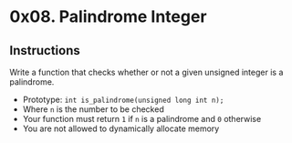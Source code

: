 # 0x08. Palindrome Integer

## Instructions
Write a function that checks whether or not a given unsigned integer is a palindrome.
* Prototype: `int is_palindrome(unsigned long int n);`
* Where `n` is the number to be checked
* Your function must return `1` if `n` is a palindrome and `0` otherwise
* You are not allowed to dynamically allocate memory

